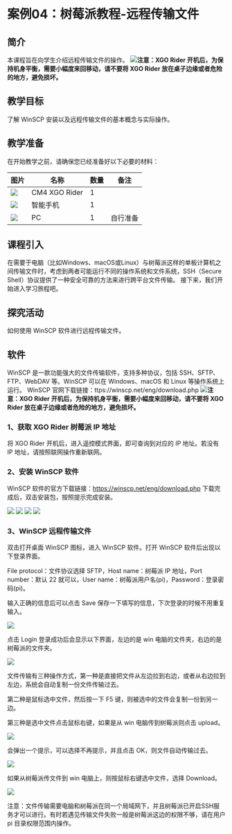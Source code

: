 ﻿---
sidebar_position: 4
sidebar_label: 案例04：树莓派教程-远程传输文件
---

# 案例04：树莓派教程-远程传输文件

## 简介

本课程旨在向学生介绍远程传输文件的操作。
![](https://wiki-media-ef.oss-cn-hongkong.aliyuncs.com/docs/microbit/robot/xgo-rider-kit/images/microbit-xgo-rider-kit-read-01.png)**注意：XGO Rider 开机后，为保持机身平衡，需要小幅度来回移动，请不要将 XGO Rider 放在桌子边缘或者危险的地方，避免损坏。**


## 教学目标

了解 WinSCP 安装以及远程传输文件的基本概念与实际操作。

## 教学准备

在开始教学之前，请确保您已经准备好以下必要的材料：

| 图片 | 名称 | 数量 | 备注 |
|---|---|---|---|
| ![](https://wiki-media-ef.oss-cn-hongkong.aliyuncs.com/docs/microbit/)| CM4 XGO Rider | 1 |   |
| ![](https://wiki-media-ef.oss-cn-hongkong.aliyuncs.com/docs/microbit/) | 智能手机 | 1 |   |
| ![](https://wikimedia-ef.oss-cn-hongkong.al/otb.png) | PC | 1 | 自行准备 |


## 课程引入

在需要于电脑（比如Windows、macOS或Linux）与树莓派这样的单板计算机之间传输文件时，考虑到两者可能运行不同的操作系统和文件系统，SSH（Secure Shell）协议提供了一种安全可靠的方法来进行跨平台文件传输。
接下来，我们开始进入学习旅程吧。

## 探究活动

如何使用 WinSCP 软件进行远程传输文件。

## 软件

WinSCP 是一款功能强大的文件传输软件，支持多种协议，包括 SSH、SFTP、FTP、WebDAV 等。WinSCP 可以在 Windows、macOS 和 Linux 等操作系统上运行。
WinSCP 官网下载链接：ttps://winscp.net/eng/download.php
![](https://wiki-media-ef.oss-cn-hongkong.aliyuncs.com/docs/microbit/robot/xgo-rider-kit/images/microbit-xgo-rider-kit-read-01.png)**注意：XGO Rider 开机后，为保持机身平衡，需要小幅度来回移动，请不要将 XGO Rider 放在桌子边缘或者危险的地方，避免损坏。**


### 1、获取 XGO Rider 树莓派 IP 地址

将 XGO Rider 开机后，进入遥控模式界面，即可查询到对应的 IP 地址。若没有 IP 地址，请按照联网操作重新联网。


### 2、安装 WinSCP 软件

WinSCP 软件的官方下载链接：https://winscp.net/eng/download.php
下载完成后，双击安装包，按照提示完成安装。

![](https://wiki-media-ef.oss-cn-hongkong.aliyuncs.com/docs/pico/cm4-xgo-rider-kit/images/cm4-xgo-rider-kit-case04-01.png)
![](https://wiki-media-ef.oss-cn-hongkong.aliyuncs.com/docs/pico/cm4-xgo-rider-kit/images/cm4-xgo-rider-kit-case04-02.png)
![](https://wiki-media-ef.oss-cn-hongkong.aliyuncs.com/docs/pico/cm4-xgo-rider-kit/images/cm4-xgo-rider-kit-case04-03.png)
![](https://wiki-media-ef.oss-cn-hongkong.aliyuncs.com/docs/pico/cm4-xgo-rider-kit/images/cm4-xgo-rider-kit-case04-04.png)

### 3、WinSCP 远程传输文件

双击打开桌面 WinSCP 图标，进入 WinSCP 软件。打开 WinSCP 软件后出现以下登录界面。

File protocol：文件协议选择 SFTP，Host name：树莓派 IP 地址，Port number：默认 22 就可以，User name：树莓派用户名(pi)，Password：登录密码(pi)。

输入正确的信息后可以点击 Save 保存一下填写的信息，下次登录的时候不用重复输入。

![](https://wiki-media-ef.oss-cn-hongkong.aliyuncs.com/docs/pico/cm4-xgo-rider-kit/images/cm4-xgo-rider-kit-case04-05.png)

点击 Login 登录成功后会显示以下界面，左边的是 win 电脑的文件夹，右边的是树莓派的文件夹。

![](https://wiki-media-ef.oss-cn-hongkong.aliyuncs.com/docs/pico/cm4-xgo-rider-kit/images/cm4-xgo-rider-kit-case04-06.png)

文件传输有三种操作方式，第一种是直接把文件从左边拉到右边，或者从右边拉到左边，系统会自动复制一份文件传输过去。

第二种是鼠标选中文件，然后按一下 F5 键，则被选中的文件会复制一份到另一边。

第三种是选中文件点击鼠标右键，如果是从 win 电脑传到树莓派则点击 upload。

![](https://wiki-media-ef.oss-cn-hongkong.aliyuncs.com/docs/pico/cm4-xgo-rider-kit/images/cm4-xgo-rider-kit-case04-07.png)

会弹出一个提示，可以选择不再提示，并且点击 OK，则文件自动传输过去。

![](https://wiki-media-ef.oss-cn-hongkong.aliyuncs.com/docs/pico/cm4-xgo-rider-kit/images/cm4-xgo-rider-kit-case04-08.png)

如果从树莓派传文件到 win 电脑上，则按鼠标右键选中文件，选择 Download。

![](https://wiki-media-ef.oss-cn-hongkong.aliyuncs.com/docs/pico/cm4-xgo-rider-kit/images/cm4-xgo-rider-kit-case04-09.png)

注意：文件传输需要电脑和树莓派在同一个局域网下，并且树莓派已开启SSH服务才可以进行。有时若遇见传输文件失败一般是树莓派这边的权限不够，请在用户 pi 目录权限范围内操作。
